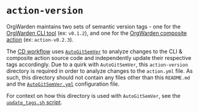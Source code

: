 # `action-version`

OrgWarden maintains two sets of semantic version tags - one for the [OrgWarden CLI tool](../src) (ex: `v0.1.2`), and one for the [OrgWarden composite action](../action.yml) (ex: `action-v0.2.3`).

The [CD workflow](../.github/workflows/CD.yml) uses [`AutoGitSemVer`](https://github.com/davidbrownell/AutoGitSemVer) to analyze changes to the CLI & composite action source code and independently update their respective tags accordingly. Due to a quirk with `AutoGitSemVer`, this `action-version` directory is required in order to analyze changes to the `action.yml` file. As such, this directory should not contain any files other than this `README.md` and the [`AutoGitSemVer.yml`](./AutoGitSemVer.yml) configuration file.

For context on how this directory is used with `AutoGitSemVer`, see the [`update_tags.sh` script](../.github/update_tags.sh).